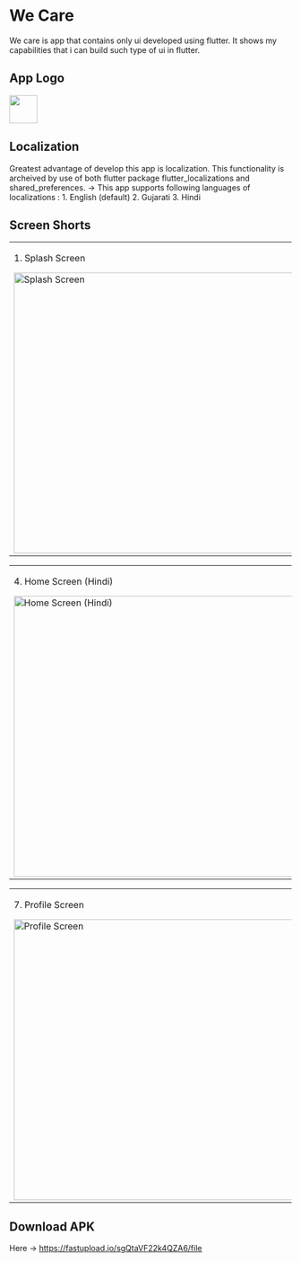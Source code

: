# We Care

We care is app that contains only ui developed using flutter. It shows my capabilities that i can build such type of ui in flutter.

## App Logo

<img src="https://i.ibb.co/XsXyV7D/appLogo.png" height="50px">

## Localization

Greatest advantage of develop this app is localization. This functionality is archeived by use of both flutter package flutter_localizations and shared_preferences.
-> This app supports following languages of localizations : 1. English (default) 2. Gujarati 3. Hindi

## Screen Shorts

<table align="center">
  
  <tr>
    <td>
      <p>1. Splash Screen</p>
      <a target="_blank" rel="noopener noreferrer nofollow" href="https://i.ibb.co/Bfg246h/Screenshot-20240207-111012.jpg"><img src="https://i.ibb.co/Bfg246h/Screenshot-20240207-111012.jpg" alt="Splash Screen" width="auto" height="500px" style="max-width: 100%;"></a>
    </td>
    <td>
      <p>2. Home Screen (English)</p>
      <a target="_blank" rel="noopener noreferrer nofollow" href="https://i.ibb.co/YBFR8gt/Screenshot-20240207-111018.jpg"><img src="https://i.ibb.co/YBFR8gt/Screenshot-20240207-111018.jpg" alt="Home Screen (English)" width="auto" height="500px" style="max-width: 100%;"></a>
    </td>
    <td>
      <p>3. Home Screen (Gujarati)</p>
      <a target="_blank" rel="noopener noreferrer nofollow" href="https://i.ibb.co/k8fDcW0/Screenshot-20240207-111026.jpg"><img src="https://i.ibb.co/k8fDcW0/Screenshot-20240207-111026.jpg" alt="Home Screen (Gujarati)" width="auto" height="500px" style="max-width: 100%;"></a>
    </td>
  </tr>
<table align="center">
  <tr>
      <td>
          <p>4. Home Screen (Hindi)</p>
          <a target="_blank" rel="noopener noreferrer nofollow" href="https://i.ibb.co/2vSScbF/Screenshot-20240207-111031.jpg"><img src="https://i.ibb.co/2vSScbF/Screenshot-20240207-111031.jpg" alt="Home Screen (Hindi)" width="auto" height="500px" style="max-width: 100%;"></a>
      </td>
      <td>
          <p>5. Menu of Lenguages</p>
          <a target="_blank" rel="noopener noreferrer nofollow" href="https://i.ibb.co/R0zzKfk/Screenshot-20240208-103026-1.jpg"><img src="https://i.ibb.co/R0zzKfk/Screenshot-20240208-103026-1.jpg" alt="Menu of Lenguages" width="auto" height="500px" style="max-width: 100%;"></a>
      </td>
      <td>
          <p>6. Appointments Screen</p>
          <a target="_blank" rel="noopener noreferrer nofollow" href="https://i.ibb.co/0qkdnZ5/Screenshot-20240207-111105.jpg"><img src="https://i.ibb.co/0qkdnZ5/Screenshot-20240207-111105.jpg" alt="Appointments Screen" width="auto" height="500px" style="max-width: 100%;"></a>
      </td>
      
  </tr>
</table>

<table align="center">
  <tr>
      <td>
          <p>7. Profile Screen</p>
          <a target="_blank" rel="noopener noreferrer nofollow" href="https://i.ibb.co/wz3fW0q/Screenshot-20240207-111109.jpg"><img src="https://i.ibb.co/wz3fW0q/Screenshot-20240207-111109.jpg" alt="Profile Screen" width="auto" height="500px" style="max-width: 100%;"></a>
      </td>
      <td>
          <p>8. Heart Surgeons Screen</p>
          <a target="_blank" rel="noopener noreferrer nofollow" href="https://i.ibb.co/jZw3y28/Screenshot-20240207-111114.jpg"><img src="https://i.ibb.co/jZw3y28/Screenshot-20240207-111114.jpg" alt="Heart Surgeons Screen" width="auto" height="500px" style="max-width: 100%;"></a>
      </td>
      <td>
          <p>9. Doctor Details</p>
          <a target="_blank" rel="noopener noreferrer nofollow" href="https://i.ibb.co/JHcbVr4/Screenshot-20240207-111118.jpg"><img src="https://i.ibb.co/JHcbVr4/Screenshot-20240207-111118.jpg" alt="Doctor Details" width="auto" height="500px" style="max-width: 100%;"></a>
      </td>
  </tr>
</table>

## Download APK

Here -> https://fastupload.io/sgQtaVF22k4QZA6/file
